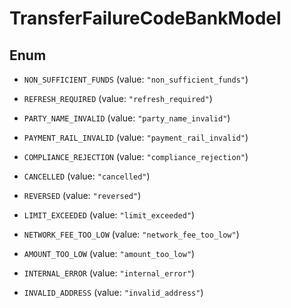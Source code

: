 

# TransferFailureCodeBankModel

## Enum


* `NON_SUFFICIENT_FUNDS` (value: `"non_sufficient_funds"`)

* `REFRESH_REQUIRED` (value: `"refresh_required"`)

* `PARTY_NAME_INVALID` (value: `"party_name_invalid"`)

* `PAYMENT_RAIL_INVALID` (value: `"payment_rail_invalid"`)

* `COMPLIANCE_REJECTION` (value: `"compliance_rejection"`)

* `CANCELLED` (value: `"cancelled"`)

* `REVERSED` (value: `"reversed"`)

* `LIMIT_EXCEEDED` (value: `"limit_exceeded"`)

* `NETWORK_FEE_TOO_LOW` (value: `"network_fee_too_low"`)

* `AMOUNT_TOO_LOW` (value: `"amount_too_low"`)

* `INTERNAL_ERROR` (value: `"internal_error"`)

* `INVALID_ADDRESS` (value: `"invalid_address"`)



